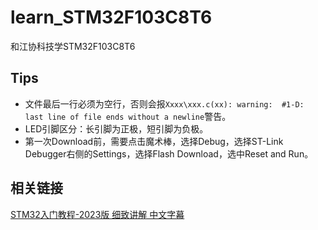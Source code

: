 # learn_STM32F103C8T6

和江协科技学STM32F103C8T6

## Tips

* 文件最后一行必须为空行，否则会报`Xxxx\xxx.c(xx): warning:  #1-D: last line of file ends without a newline`警告。
* LED引脚区分：长引脚为正极，短引脚为负极。
* 第一次Download前，需要点击魔术棒，选择Debug，选择ST-Link Debugger右侧的Settings，选择Flash Download，选中Reset and Run。

## 相关链接

[STM32入门教程-2023版 细致讲解 中文字幕](https://www.bilibili.com/video/BV1th411z7sn/?vd_source=02dc2e4505cf6f69ca1869dda5e28eb2)
